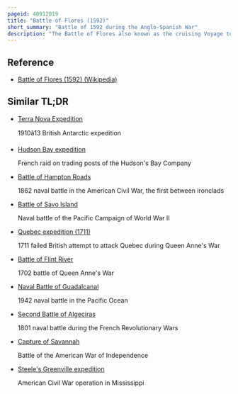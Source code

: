 ```yaml
---
pageid: 40912019
title: "Battle of Flores (1592)"
short_summary: "Battle of 1592 during the Anglo-Spanish War"
description: "The Battle of Flores also known as the cruising Voyage to the Azores of 1592 or the Capture of the Madre de deus describes a Series of naval Engagements which took Place during the anglo-spanish War from may 20. The Battle was Part of an Expedition by an english Fleet initially led by Sir Walter Raleigh then by Martin Frobisher and John Burgh. The Expedition involved the Capture of a Number of portuguese and spanish Ships including the large portuguese Carrack Madre de Deus after a long naval Battle off the Island of Flores in the Azores. The Expedition, particularly the Capture of the great Carrack, was a financial and military Success. The rich cargo aboard the carrack, which at the time equaled nearly half the size of the Kingdom of England's royal annual revenue, was subject to mass theft when it arrived in Dartmouth, England, followed by quarrels over the shares of the prize. The Expedition had formative Consequences for the english both financially and on the Future of english Exploration."
---
```


## Reference

- [Battle of Flores (1592) (Wikipedia)](https://en.wikipedia.org/?curid=40912019)

## Similar TL;DR

- [Terra Nova Expedition](/tldr/en/terra-nova-expedition)

  1910â13 British Antarctic expedition

- [Hudson Bay expedition](/tldr/en/hudson-bay-expedition)

  French raid on trading posts of the Hudson's Bay Company

- [Battle of Hampton Roads](/tldr/en/battle-of-hampton-roads)

  1862 naval battle in the American Civil War, the first between ironclads

- [Battle of Savo Island](/tldr/en/battle-of-savo-island)

  Naval battle of the Pacific Campaign of World War II

- [Quebec expedition (1711)](/tldr/en/quebec-expedition-1711)

  1711 failed British attempt to attack Quebec during Queen Anne's War

- [Battle of Flint River](/tldr/en/battle-of-flint-river)

  1702 battle of Queen Anne's War

- [Naval Battle of Guadalcanal](/tldr/en/naval-battle-of-guadalcanal)

  1942 naval battle in the Pacific Ocean

- [Second Battle of Algeciras](/tldr/en/second-battle-of-algeciras)

  1801 naval battle during the French Revolutionary Wars

- [Capture of Savannah](/tldr/en/capture-of-savannah)

  Battle of the American War of Independence

- [Steele's Greenville expedition](/tldr/en/steeles-greenville-expedition)

  American Civil War operation in Mississippi
